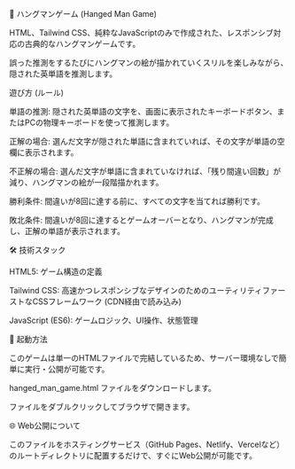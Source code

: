 👾 ハングマンゲーム (Hanged Man Game)

HTML、Tailwind CSS、純粋なJavaScriptのみで作成された、レスポンシブ対応の古典的なハングマンゲームです。

誤った推測をするたびにハングマンの絵が描かれていくスリルを楽しみながら、隠された英単語を推測します。

遊び方 (ルール)

単語の推測: 隠された英単語の文字を、画面に表示されたキーボードボタン、またはPCの物理キーボードを使って推測します。

正解の場合: 選んだ文字が隠された単語に含まれていれば、その文字が単語の空欄に表示されます。

不正解の場合: 選んだ文字が単語に含まれていなければ、「残り間違い回数」が減り、ハングマンの絵が一段階描かれます。

勝利条件: 間違いが8回に達する前に、すべての文字を当てれば勝利です。

敗北条件: 間違いが8回に達するとゲームオーバーとなり、ハングマンが完成し、正解の単語が表示されます。

🛠️ 技術スタック

HTML5: ゲーム構造の定義

Tailwind CSS: 高速かつレスポンシブなデザインのためのユーティリティファーストなCSSフレームワーク (CDN経由で読み込み)

JavaScript (ES6): ゲームロジック、UI操作、状態管理

🚀 起動方法

このゲームは単一のHTMLファイルで完結しているため、サーバー環境なしで簡単に実行・公開が可能です。

hanged_man_game.html ファイルをダウンロードします。

ファイルをダブルクリックしてブラウザで開きます。

🌐 Web公開について

このファイルをホスティングサービス（GitHub Pages、Netlify、Vercelなど）のルートディレクトリに配置するだけで、すぐにWeb公開が可能です。
